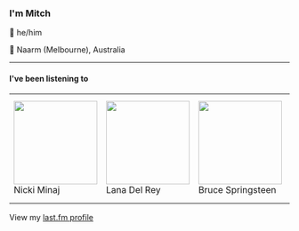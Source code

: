 <article><h3>I&#x27;m Mitch</h3><section><p>👨 he/him</p><p>📍 Naarm (Melbourne), Australia</p></section><hr/><section><h4>I&#x27;ve been listening to</h4><table><tbody><td><img src="https://lastfm.freetls.fastly.net/i/u/174s/002600c3b2eaddb50e56c66c964f2855.png" height="150px" alt="" role="presentation"/><br/>Nicki Minaj</td><td><img src="https://lastfm.freetls.fastly.net/i/u/174s/99434582a5da4b9293ecfe754e0729ab.png" height="150px" alt="" role="presentation"/><br/>Lana Del Rey</td><td><img src="https://lastfm.freetls.fastly.net/i/u/174s/03426c63f1f44b53cb6ea5745ec08cda.png" height="150px" alt="" role="presentation"/><br/>Bruce Springsteen</td><td><img src="https://lastfm.freetls.fastly.net/i/u/174s/8db3b0a4995d19d1b2767ed09fd184df.png" height="150px" alt="" role="presentation"/><br/>Amyl and the Sniffers</td><td><img src="https://lastfm.freetls.fastly.net/i/u/174s/3d7b04cb4ee247c5c7cbc1fcce72b281.png" height="150px" alt="" role="presentation"/><br/>Courtney Barnett</td></tbody></table><span>View my <a href="https://www.last.fm/user/my-slab">last.fm profile</a></span></section></article>